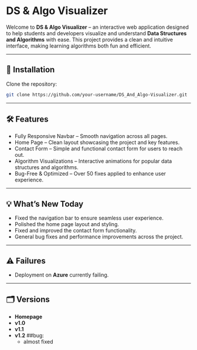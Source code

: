 # DS & Algo Visualizer

Welcome to **DS & Algo Visualizer** – an interactive web application designed to help students and developers visualize and understand **Data Structures and Algorithms** with ease. This project provides a clean and intuitive interface, making learning algorithms both fun and efficient.

---

## 🚀 Installation

Clone the repository: 

```bash
git clone https://github.com/your-username/DS_And_Algo-Visualizer.git
```

---

## 🛠️ Features

- Fully Responsive Navbar – Smooth navigation across all pages.  
- Home Page – Clean layout showcasing the project and key features.  
- Contact Form – Simple and functional contact form for users to reach out.  
- Algorithm Visualizations – Interactive animations for popular data structures and algorithms.  
- Bug-Free & Optimized – Over 50 fixes applied to enhance user experience.  

---

## 💡 What’s New Today

- Fixed the navigation bar to ensure seamless user experience.  
- Polished the home page layout and styling.  
- Fixed and improved the contact form functionality.  
- General bug fixes and performance improvements across the project.  

---

## ⚠️ Failures

- Deployment on **Azure** currently failing.  

---

## 🗂️ Versions

- **Homepage**  
- **v1.0**  
- **v1.1**  
- **v1.2**
  ##bug:
  - almost fixed
